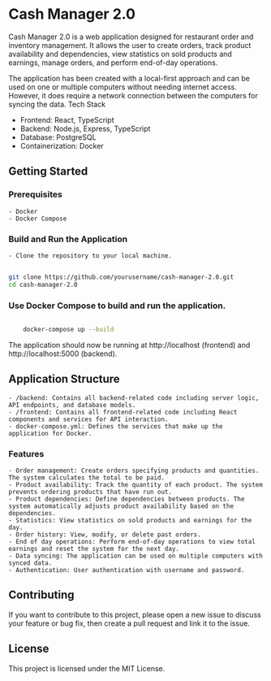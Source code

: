 # Cash Manager 2.0

Cash Manager 2.0 is a web application designed for restaurant order and inventory management. It allows the user to create orders, track product availability and dependencies, view statistics on sold products and earnings, manage orders, and perform end-of-day operations.

The application has been created with a local-first approach and can be used on one or multiple computers without needing internet access. However, it does require a network connection between the computers for syncing the data.
Tech Stack

- Frontend: React, TypeScript
- Backend: Node.js, Express, TypeScript
- Database: PostgreSQL
- Containerization: Docker

## Getting Started

### Prerequisites

    - Docker
    - Docker Compose

### Build and Run the Application

    - Clone the repository to your local machine.

```bash

git clone https://github.com/yourusername/cash-manager-2.0.git
cd cash-manager-2.0
```

### Use Docker Compose to build and run the application.

```bash

    docker-compose up --build
```

The application should now be running at http://localhost (frontend) and http://localhost:5000 (backend).

## Application Structure

    - /backend: Contains all backend-related code including server logic, API endpoints, and database models.
    - /frontend: Contains all frontend-related code including React components and services for API interaction.
    - docker-compose.yml: Defines the services that make up the application for Docker.

### Features

    - Order management: Create orders specifying products and quantities. The system calculates the total to be paid.
    - Product availability: Track the quantity of each product. The system prevents ordering products that have run out.
    - Product dependencies: Define dependencies between products. The system automatically adjusts product availability based on the dependencies.
    - Statistics: View statistics on sold products and earnings for the day.
    - Order history: View, modify, or delete past orders.
    - End of day operations: Perform end-of-day operations to view total earnings and reset the system for the next day.
    - Data syncing: The application can be used on multiple computers with synced data.
    - Authentication: User authentication with username and password.

## Contributing

If you want to contribute to this project, please open a new issue to discuss your feature or bug fix, then create a pull request and link it to the issue.

## License

This project is licensed under the MIT License.
